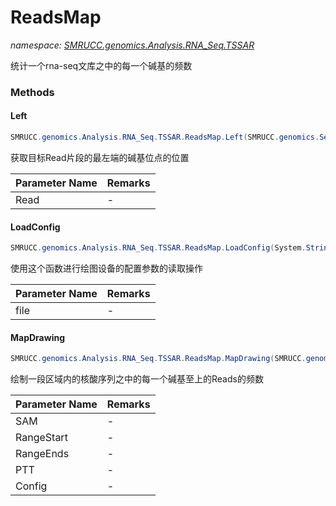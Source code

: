 ﻿# ReadsMap
_namespace: [SMRUCC.genomics.Analysis.RNA_Seq.TSSAR](./index.md)_

统计一个rna-seq文库之中的每一个碱基的频数



### Methods

#### Left
```csharp
SMRUCC.genomics.Analysis.RNA_Seq.TSSAR.ReadsMap.Left(SMRUCC.genomics.SequenceModel.SAM.AlignmentReads)
```
获取目标Read片段的最左端的碱基位点的位置

|Parameter Name|Remarks|
|--------------|-------|
|Read|-|


#### LoadConfig
```csharp
SMRUCC.genomics.Analysis.RNA_Seq.TSSAR.ReadsMap.LoadConfig(System.String)
```
使用这个函数进行绘图设备的配置参数的读取操作

|Parameter Name|Remarks|
|--------------|-------|
|file|-|


#### MapDrawing
```csharp
SMRUCC.genomics.Analysis.RNA_Seq.TSSAR.ReadsMap.MapDrawing(SMRUCC.genomics.SequenceModel.SAM.SAM,System.Int64,System.Int64,SMRUCC.genomics.Assembly.NCBI.GenBank.TabularFormat.PTT,SMRUCC.genomics.Visualize.ChromosomeMap.Configurations)
```
绘制一段区域内的核酸序列之中的每一个碱基至上的Reads的频数

|Parameter Name|Remarks|
|--------------|-------|
|SAM|-|
|RangeStart|-|
|RangeEnds|-|
|PTT|-|
|Config|-|



